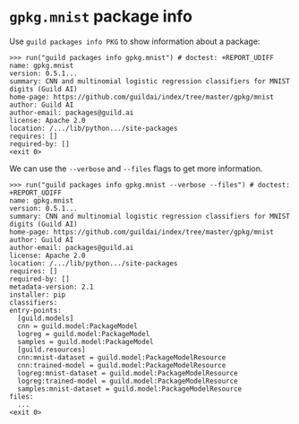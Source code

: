# `gpkg.mnist` package info

Use `guild packages info PKG` to show information about a package:

    >>> run("guild packages info gpkg.mnist") # doctest: +REPORT_UDIFF
    name: gpkg.mnist
    version: 0.5.1...
    summary: CNN and multinomial logistic regression classifiers for MNIST digits (Guild AI)
    home-page: https://github.com/guildai/index/tree/master/gpkg/mnist
    author: Guild AI
    author-email: packages@guild.ai
    license: Apache 2.0
    location: /.../lib/python.../site-packages
    requires: []
    required-by: []
    <exit 0>

We can use the `--verbose` and `--files` flags to get more
information.

    >>> run("guild packages info gpkg.mnist --verbose --files") # doctest: +REPORT_UDIFF
    name: gpkg.mnist
    version: 0.5.1...
    summary: CNN and multinomial logistic regression classifiers for MNIST digits (Guild AI)
    home-page: https://github.com/guildai/index/tree/master/gpkg/mnist
    author: Guild AI
    author-email: packages@guild.ai
    license: Apache 2.0
    location: /.../lib/python.../site-packages
    requires: []
    required-by: []
    metadata-version: 2.1
    installer: pip
    classifiers:
    entry-points:
      [guild.models]
      cnn = guild.model:PackageModel
      logreg = guild.model:PackageModel
      samples = guild.model:PackageModel
      [guild.resources]
      cnn:mnist-dataset = guild.model:PackageModelResource
      cnn:trained-model = guild.model:PackageModelResource
      logreg:mnist-dataset = guild.model:PackageModelResource
      logreg:trained-model = guild.model:PackageModelResource
      samples:mnist-dataset = guild.model:PackageModelResource
    files:
      ...
    <exit 0>
